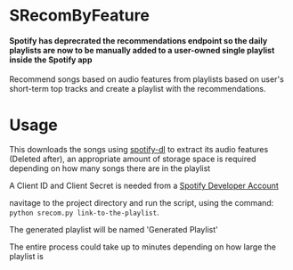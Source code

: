 # SRecomByFeature
#### Spotify has deprecrated the recommendations endpoint so the daily playlists are now to be manually added to a user-owned single playlist inside the Spotify app
Recommend songs based on audio features from playlists based on user's short-term top tracks and create a playlist with the recommendations.

# Usage
This downloads the songs using [spotify-dl](https://pypi.org/project/spotify-dl/) to extract its audio features (Deleted after), an appropriate amount of storage space is required depending on how many songs there are in the playlist  


  
A Client ID and Client Secret is needed from a [Spotify Developer Account](https://developer.spotify.com/)

navitage to the project directory and run the script, using the command: `python srecom.py link-to-the-playlist`.  
  
The generated playlist will be named 'Generated Playlist'  

The entire process could take up to minutes depending on how large the playlist is





